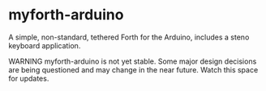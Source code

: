 # myforth-arduino
A simple, non-standard, tethered Forth for the Arduino, includes a steno keyboard application.

WARNING myforth-arduino is not yet stable. Some major design decisions are being questioned and may change in the near future. Watch this space for updates.
